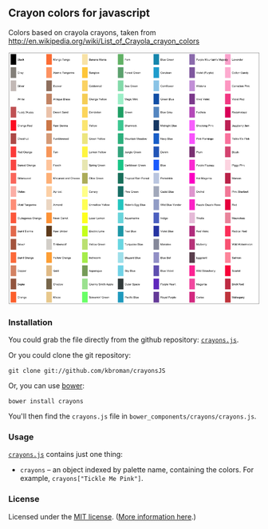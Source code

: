 ## Crayon colors for javascript

Colors based on crayola crayons, taken from
<http://en.wikipedia.org/wiki/List_of_Crayola_crayon_colors>

![crayon colors](crayons.png)

### Installation

You could grab the file directly from the github repository:
[`crayons.js`](https://raw.githubusercontent.com/kbroman/crayonsJS/master/crayons.js).

Or you could clone the git repository:

```
git clone git://github.com/kbroman/crayonsJS
```

Or, you can use [bower](http://bower.io/):

```
bower install crayons
```

You'll then find the `crayons.js` file in
`bower_components/crayons/crayons.js`.

### Usage

[`crayons.js`](https://github.com/kbroman/crayonsJS/tree/master/crayons.js)
contains just one thing:

- `crayons` &ndash; an object indexed by palette name, containing
  the colors. For example, `crayons["Tickle Me Pink"]`.


### License

Licensed under the [MIT license](License.md). ([More information here](http://en.wikipedia.org/wiki/MIT_License).)
